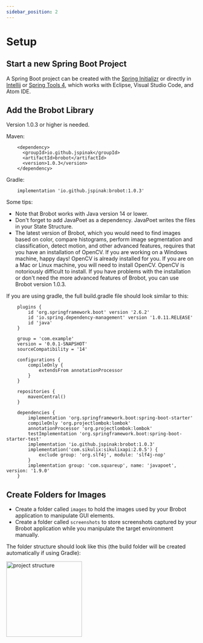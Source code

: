 ```yaml
---
sidebar_position: 2
---
```


# Setup 

## Start a new Spring Boot Project

A Spring Boot project can be created with the [Spring Initializr](https://start.spring.io/)
or directly in [Intellij](https://www.jetbrains.com/help/idea/spring-boot.html)
or [Spring Tools 4](https://marketplace.eclipse.org/content/spring-tools-4-aka-spring-tool-suite-4),
which works with Eclipse, Visual Studio Code, and Atom IDE.

## Add the Brobot Library
Version 1.0.3 or higher is needed.  

Maven:

        <dependency>
          <groupId>io.github.jspinak</groupId>
          <artifactId>brobot</artifactId>
          <version>1.0.3</version>
        </dependency>

Gradle:

        implementation 'io.github.jspinak:brobot:1.0.3' 

Some tips: 
- Note that Brobot works with Java version 14 or lower.
- Don't forget to add JavaPoet as a dependency. JavaPoet writes the files in your 
State Structure.
- The latest version of Brobot, which you would need to find images based on color, compare histograms, 
perform image segmentation and classification, detect motion, and other advanced features,
requires that you have an installation of OpenCV. If you are working on a Windows machine, happy days! 
OpenCV is already installed for you. If you are on a Mac or Linux machine, you will need to install OpenCV. 
OpenCV is notoriously difficult to install. If you have problems with the installation or don't need the 
more advanced features of Brobot, you can use Brobot version 1.0.3.  

If you are using gradle, the full build.gradle file should look similar to this:

        plugins {
            id 'org.springframework.boot' version '2.6.2'
            id 'io.spring.dependency-management' version '1.0.11.RELEASE'
            id 'java'
        }
        
        group = 'com.example'
        version = '0.0.1-SNAPSHOT'
        sourceCompatibility = '14'
        
        configurations {
            compileOnly {
                extendsFrom annotationProcessor
            }
        }
        
        repositories {
            mavenCentral()
        }
        
        dependencies {
            implementation 'org.springframework.boot:spring-boot-starter'
            compileOnly 'org.projectlombok:lombok'
            annotationProcessor 'org.projectlombok:lombok'
            testImplementation 'org.springframework.boot:spring-boot-starter-test'
            implementation 'io.github.jspinak:brobot:1.0.3'
            implementation('com.sikulix:sikulixapi:2.0.5') {
                exclude group: 'org.slf4j', module: 'slf4j-nop'
            }
            implementation group: 'com.squareup', name: 'javapoet', version: '1.9.0'
        }

## Create Folders for Images

- Create a folder called `images` to hold the images
used by your Brobot application to manipulate GUI elements.   
- Create a folder called `screenshots` to store screenshots captured
by your Brobot application while you manipulate the target environment manually.  

The folder structure should look like this (the build folder will be created
automatically if using Gradle):  

<img src="https://jspinak.github.io/brobot/img/visual API folders.png" alt="project structure" width="200"/>
